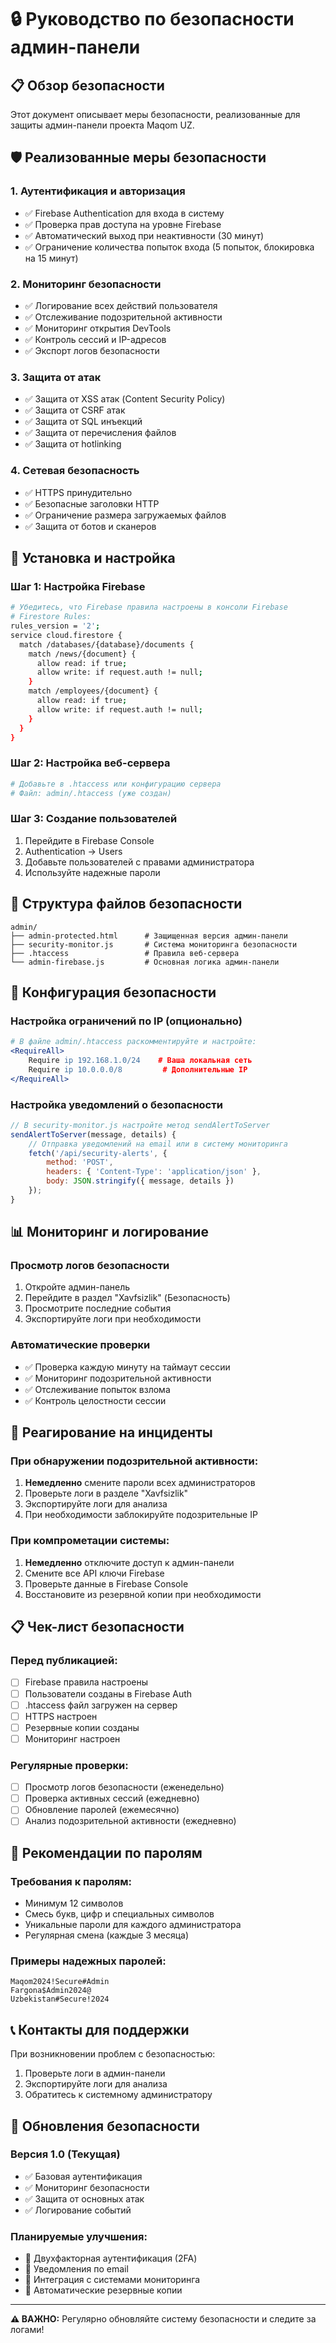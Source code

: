 # 🔒 Руководство по безопасности админ-панели

## 📋 Обзор безопасности

Этот документ описывает меры безопасности, реализованные для защиты админ-панели проекта Maqom UZ.

## 🛡️ Реализованные меры безопасности

### 1. **Аутентификация и авторизация**
- ✅ Firebase Authentication для входа в систему
- ✅ Проверка прав доступа на уровне Firebase
- ✅ Автоматический выход при неактивности (30 минут)
- ✅ Ограничение количества попыток входа (5 попыток, блокировка на 15 минут)

### 2. **Мониторинг безопасности**
- ✅ Логирование всех действий пользователя
- ✅ Отслеживание подозрительной активности
- ✅ Мониторинг открытия DevTools
- ✅ Контроль сессий и IP-адресов
- ✅ Экспорт логов безопасности

### 3. **Защита от атак**
- ✅ Защита от XSS атак (Content Security Policy)
- ✅ Защита от CSRF атак
- ✅ Защита от SQL инъекций
- ✅ Защита от перечисления файлов
- ✅ Защита от hotlinking

### 4. **Сетевая безопасность**
- ✅ HTTPS принудительно
- ✅ Безопасные заголовки HTTP
- ✅ Ограничение размера загружаемых файлов
- ✅ Защита от ботов и сканеров

## 🚀 Установка и настройка

### Шаг 1: Настройка Firebase
```bash
# Убедитесь, что Firebase правила настроены в консоли Firebase
# Firestore Rules:
rules_version = '2';
service cloud.firestore {
  match /databases/{database}/documents {
    match /news/{document} {
      allow read: if true;
      allow write: if request.auth != null;
    }
    match /employees/{document} {
      allow read: if true;
      allow write: if request.auth != null;
    }
  }
}
```

### Шаг 2: Настройка веб-сервера
```apache
# Добавьте в .htaccess или конфигурацию сервера
# Файл: admin/.htaccess (уже создан)
```

### Шаг 3: Создание пользователей
1. Перейдите в Firebase Console
2. Authentication → Users
3. Добавьте пользователей с правами администратора
4. Используйте надежные пароли

## 📁 Структура файлов безопасности

```
admin/
├── admin-protected.html      # Защищенная версия админ-панели
├── security-monitor.js       # Система мониторинга безопасности
├── .htaccess                 # Правила веб-сервера
└── admin-firebase.js         # Основная логика админ-панели
```

## 🔧 Конфигурация безопасности

### Настройка ограничений по IP (опционально)
```apache
# В файле admin/.htaccess раскомментируйте и настройте:
<RequireAll>
    Require ip 192.168.1.0/24    # Ваша локальная сеть
    Require ip 10.0.0.0/8         # Дополнительные IP
</RequireAll>
```

### Настройка уведомлений о безопасности
```javascript
// В security-monitor.js настройте метод sendAlertToServer
sendAlertToServer(message, details) {
    // Отправка уведомлений на email или в систему мониторинга
    fetch('/api/security-alerts', {
        method: 'POST',
        headers: { 'Content-Type': 'application/json' },
        body: JSON.stringify({ message, details })
    });
}
```

## 📊 Мониторинг и логирование

### Просмотр логов безопасности
1. Откройте админ-панель
2. Перейдите в раздел "Xavfsizlik" (Безопасность)
3. Просмотрите последние события
4. Экспортируйте логи при необходимости

### Автоматические проверки
- ✅ Проверка каждую минуту на таймаут сессии
- ✅ Мониторинг подозрительной активности
- ✅ Отслеживание попыток взлома
- ✅ Контроль целостности сессии

## 🚨 Реагирование на инциденты

### При обнаружении подозрительной активности:
1. **Немедленно** смените пароли всех администраторов
2. Проверьте логи в разделе "Xavfsizlik"
3. Экспортируйте логи для анализа
4. При необходимости заблокируйте подозрительные IP

### При компрометации системы:
1. **Немедленно** отключите доступ к админ-панели
2. Смените все API ключи Firebase
3. Проверьте данные в Firebase Console
4. Восстановите из резервной копии при необходимости

## 📋 Чек-лист безопасности

### Перед публикацией:
- [ ] Firebase правила настроены
- [ ] Пользователи созданы в Firebase Auth
- [ ] .htaccess файл загружен на сервер
- [ ] HTTPS настроен
- [ ] Резервные копии созданы
- [ ] Мониторинг настроен

### Регулярные проверки:
- [ ] Просмотр логов безопасности (еженедельно)
- [ ] Проверка активных сессий (ежедневно)
- [ ] Обновление паролей (ежемесячно)
- [ ] Анализ подозрительной активности (ежедневно)

## 🔐 Рекомендации по паролям

### Требования к паролям:
- Минимум 12 символов
- Смесь букв, цифр и специальных символов
- Уникальные пароли для каждого администратора
- Регулярная смена (каждые 3 месяца)

### Примеры надежных паролей:
```
Maqom2024!Secure#Admin
Fargona$Admin2024@
Uzbekistan#Secure!2024
```

## 📞 Контакты для поддержки

При возникновении проблем с безопасностью:
1. Проверьте логи в админ-панели
2. Экспортируйте логи для анализа
3. Обратитесь к системному администратору

## 🔄 Обновления безопасности

### Версия 1.0 (Текущая)
- ✅ Базовая аутентификация
- ✅ Мониторинг безопасности
- ✅ Защита от основных атак
- ✅ Логирование событий

### Планируемые улучшения:
- 🔄 Двухфакторная аутентификация (2FA)
- 🔄 Уведомления по email
- 🔄 Интеграция с системами мониторинга
- 🔄 Автоматические резервные копии

---

**⚠️ ВАЖНО:** Регулярно обновляйте систему безопасности и следите за логами!
